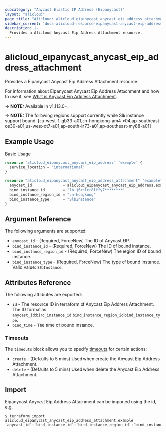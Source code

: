 ```yaml
---
subcategory: "Anycast Elastic IP Address (Eipanycast)"
layout: "alicloud"
page_title: "Alicloud: alicloud_eipanycast_anycast_eip_address_attachment"
sidebar_current: "docs-alicloud-resource-eipanycast-anycast-eip-address-attachment"
description: |-
  Provides a Alicloud Anycast Eip Address Attachment resource.
---
```


# alicloud\_eipanycast\_anycast\_eip\_address\_attachment

Provides a Eipanycast Anycast Eip Address Attachment resource.

For information about Eipanycast Anycast Eip Address Attachment and how to use it, see [What is Anycast Eip Address Attachment](https://help.aliyun.com/document_detail/171857.html).

-> **NOTE:** Available in v1.113.0+.

-> **NOTE:** The following regions support currently while Slb instance support bound. 
[eu-west-1-gb33-a01,cn-hongkong-am4-c04,ap-southeast-os30-a01,us-west-ot7-a01,ap-south-in73-a01,ap-southeast-my88-a01]

## Example Usage

Basic Usage

```terraform
resource "alicloud_eipanycast_anycast_eip_address" "example" {
  service_location = "international"
}

resource "alicloud_eipanycast_anycast_eip_address_attachment" "example" {
  anycast_id              = alicloud_eipanycast_anycast_eip_address.example.id
  bind_instance_id        = "lb-j6chlcr8lffy7********"
  bind_instance_region_id = "cn-hongkong"
  bind_instance_type      = "SlbInstance"
}

```

## Argument Reference

The following arguments are supported:

* `anycast_id` - (Required, ForceNew) The ID of Anycast EIP.
* `bind_instance_id` - (Required, ForceNew) The ID of bound instance.
* `bind_instance_region_id` - (Required, ForceNew) The region ID of bound instance.
* `bind_instance_type` - (Required, ForceNew) The type of bound instance. Valid value: `SlbInstance`.

## Attributes Reference

The following attributes are exported:

* `id` - The resource ID in terraform of Anycast Eip Address Attachment. The ID format as `anycast_id`:`bind_instance_id`:`bind_instance_region_id`:`bind_instance_type`.
* `bind_time` - The time of bound instance.

### Timeouts

The `timeouts` block allows you to specify [timeouts](https://www.terraform.io/docs/configuration-0-11/resources.html#timeouts) for certain actions:

* `create` - (Defaults to 5 mins) Used when create the Anycast Eip Address Attachment.
* `delete` - (Defaults to 5 mins) Used when delete the Anycast Eip Address Attachment.

## Import

Eipanycast Anycast Eip Address Attachment can be imported using the id, e.g.

```shell
$ terraform import alicloud_eipanycast_anycast_eip_address_attachment.example `anycast_id`:`bind_instance_id`:`bind_instance_region_id`:`bind_instance_type`
```
